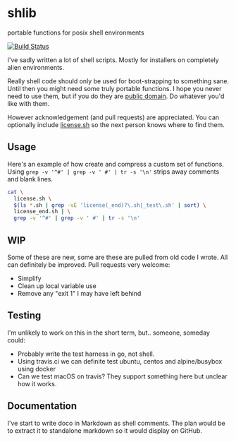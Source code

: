 # shlib
portable functions for posix shell environments

[![Build Status](https://travis-ci.org/client9/shlib.svg?branch=master)](https://travis-ci.org/client9/shlib)

I've sadly written a lot of shell scripts.   Mostly for installers on
completely alien environments.

Really shell code should only be used for boot-strapping to something sane.  Until then you might need some truly portable functions.  I hope you never need to use them, but if you do they are [public domain](http://unlicense.org).  Do whatever you'd like with them.

However acknowledgement (and pull requests) are appreciated.  You can optionally include [license.sh](license.sh) so the next person knows where to find them.

## Usage

Here's an example of how create and compress a custom set of functions.  Using `grep -v '^#' | grep -v ' #' | tr -s '\n'` strips away comments and blank lines.

```bash
cat \
  license.sh \
  $(ls *.sh | grep -vE 'license(_end)?\.sh|_test\.sh' | sort) \
  license_end.sh | \
  grep -v '^#' | grep -v ' #' | tr -s '\n'
```

## WIP

Some of these are new, some are these are pulled from old code I wrote.   All can definitely be
improved.  Pull requests very welcome:

* Simplify
* Clean up local variable use
* Remove any "exit 1" I may have left behind

## Testing

I'm unlikely to work on this in the short term, but.. someone, someday could:

* Probably write the test harness in go, not shell.
* Using travis.ci we can definite test ubuntu, centos and alpine/busybox using docker
* Can we test macOS on travis?  They support something here but unclear how it works.

## Documentation

I've start to write doco in Markdown as shell comments.  The plan would be to extract it to standalone markdown so it would display on GitHub.

